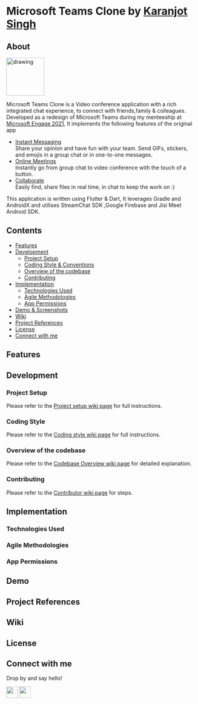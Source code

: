 # Microsoft Teams Clone by [Karanjot Singh](https://github.com/Karanjot-singh/)
## About
<img src="https://user-images.githubusercontent.com/55680995/125406184-2f3d8700-e3d6-11eb-9327-09c2dd584893.png" alt="drawing" width="100"/>

Microsoft Teams Clone is a Video conference application with a rich integrated chat experience, to connect with friends,family & colleagues.
Developed as a redesign of Microsoft Teams during my menteeship at [Microsoft Engage 2021](https://microsoft.acehacker.com/engage2021/index.html),
It implements the following features of the original app 
  * [Instant Messaging](https://www.microsoft.com/en-in/microsoft-teams/instant-messaging)    
    Share your opinion and have fun with your team. Send GIFs, stickers, and emojis in a group chat or in one-to-one messages.
  * [Online Meetings](https://www.microsoft.com/en-in/microsoft-teams/online-meetings)    
    Instantly go from group chat to video conference with the touch of a button.
  * [Collaborate](https://www.microsoft.com/en-in/microsoft-teams/online-meetings)    
    Easily find, share files in real time, in chat to keep the work on :)

This application is written using Flutter & Dart, It leverages Gradle and AndroidX and utilises StreamChat SDK ,Google Firebase and Jisi Meet Android SDK.

## Contents
- [Features](#features)
- [Development](#development)
  * [Project Setup](#project-setup)
  * [Coding Style & Conventions](#coding-style)
  * [Overview of the codebase](#overview-of-the-codebase)
  * [Contributing](#contributing)
- [Implementation](#implementation)
  * [Technologies Used](#technologies-used)
  * [Agile Methodologies](#agile-methodologies)
  * [App Permissions](#app-permissions)
- [Demo & Screenshots](#demo)
- [Wiki](#wiki)
- [Project References](#project-references)
- [License](#license)
- [Connect with me](#connect-with-me)

## Features

## Development
### Project Setup
Please refer to the [Project setup wiki page](https://github.com/Karanjot-singh/microsoft_teams_clone/wiki#project-setup) for full instructions.

### Coding Style
Please refer to the [Coding style wiki page](https://github.com/Karanjot-singh/microsoft_teams_clone/wiki#coding-style--conventions) for full instructions.

### Overview of the codebase
Please refer to the [Codebase Overview wiki page](https://github.com/Karanjot-singh/microsoft_teams_clone/wiki#coding-style--conventions) for detailed explanation.

### Contributing
Please refer to the [Contributor wiki page](https://github.com/Karanjot-singh/microsoft_teams_clone/wiki/Contribute) for steps.

## Implementation

### Technologies Used
### Agile Methodologies
### App Permissions

## Demo

## Project References

## Wiki

## License

<!-- The Oppia Android code is released under the [Apache v2 license](https://github.com/Karanjot-singh/microsoft_teams_clone/blob/develop/LICENSE). -->

## Connect with me
Drop by and say hello!

[<img height="30" src="https://img.shields.io/badge/linkedin-0077B5.svg?&style=for-the-badge&logo=linkedin&logoColor=white" />][LinkedIn]
[<img height="30" src="https://img.shields.io/badge/twitter-1DA1F2.svg?&style=for-the-badge&logo=twitter&logoColor=white" />][twitter]

[linkedIn]: https://www.linkedin.com/in/karanjot-singh-
[twitter]: https://twitter.com/Rocketsingh06
